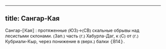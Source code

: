 
---
title: Сангар-Кая
---
Сангар-⟦Кая⟧
: протяженные ⦅ЮЗ⦆→⦅СВ⦆ скальные обрывы над лесистыми склонами. ⦅Зап.⦆ часть ⦅г.⦆ Хабурла-Даг, к ⦅С⦆ от ⦅г.⦆ Кубриали-Кыр, через понижение в ⦅верх.⦆ балки ⦃В14⦄.
